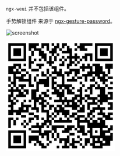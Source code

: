 `ngx-weui` 并不包括该组件。

手势解锁组件 来源于 [ngx-gesture-password](https://github.com/cipchk/ngx-gesture-password)。

![screenshot](https://raw.githubusercontent.com/cipchk/ngx-gesture-password/master/screenshot/screenshot.gif)

![qr](https://raw.githubusercontent.com/cipchk/ngx-gesture-password/master/screenshot/qr.png)
